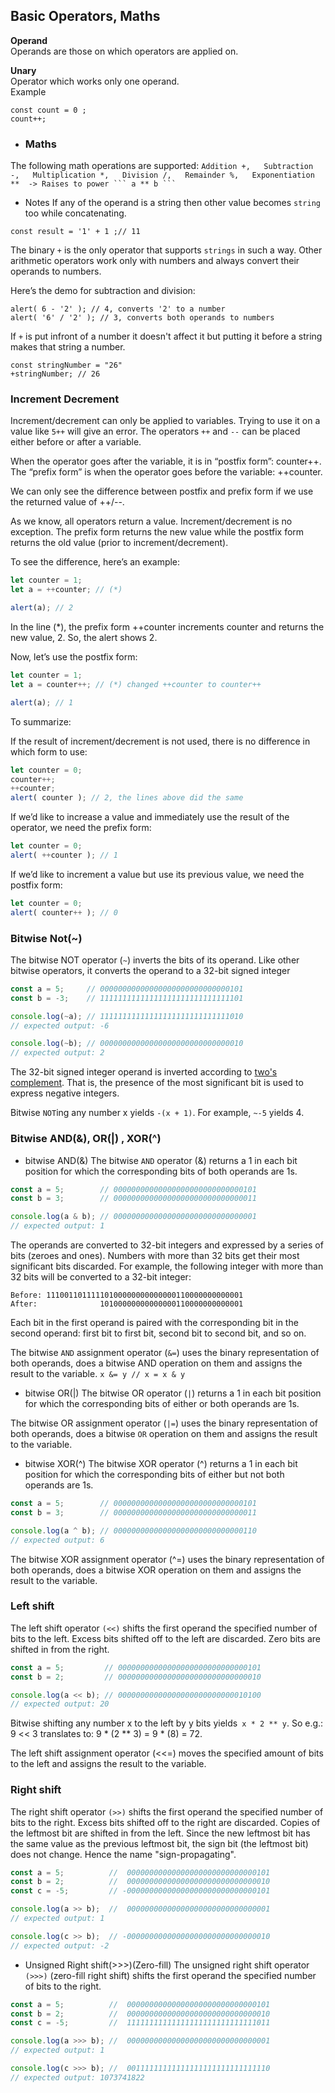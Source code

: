 ## Basic Operators, Maths
**Operand**  
Operands are those on which operators are applied on.  

**Unary**  
Operator which works only one operand.  
 Example 
 ```JS
 const count = 0 ;
 count++;
 ```

  - ### Maths
The following math operations are supported:
``
Addition +,  
Subtraction -,  
Multiplication *,  
Division /,  
Remainder %,  
Exponentiation **  -> Raises to power ``` a ** b ```
``
 - Notes 
 If any of the operand is a string then other value becomes ``string`` too while concatenating.
 ```JS
 const result = '1' + 1 ;// 11
 ```

 The binary ```+``` is the only operator that supports ``strings`` in such a way. Other arithmetic operators work only with numbers and always convert their operands to numbers.

Here’s the demo for subtraction and division:
```JS
alert( 6 - '2' ); // 4, converts '2' to a number
alert( '6' / '2' ); // 3, converts both operands to numbers
```

If ```+``` is put infront of a number it doesn't affect it but putting it before a string makes that string a number.
```JS
const stringNumber = "26"
+stringNumber; // 26
```

### Increment Decrement 
Increment/decrement can only be applied to variables. Trying to use it on a value like ``5++`` will give an error.
The operators ``++`` and ``--`` can be placed either before or after a variable.

When the operator goes after the variable, it is in “postfix form”: counter++.
The “prefix form” is when the operator goes before the variable: ++counter.

We can only see the difference between postfix and prefix form if we use the returned value of ++/--.

As we know, all operators return a value. Increment/decrement is no exception. The prefix form returns the new value while the postfix form returns the old value (prior to increment/decrement).

To see the difference, here’s an example:
```js
let counter = 1;
let a = ++counter; // (*)

alert(a); // 2
```

In the line (*), the prefix form ++counter increments counter and returns the new value, 2. So, the alert shows 2.

Now, let’s use the postfix form:
```js
let counter = 1;
let a = counter++; // (*) changed ++counter to counter++

alert(a); // 1
```

To summarize:

If the result of increment/decrement is not used, there is no difference in which form to use:
```js
let counter = 0;
counter++;
++counter;
alert( counter ); // 2, the lines above did the same
```
If we’d like to increase a value and immediately use the result of the operator, we need the prefix form:
```js
let counter = 0;
alert( ++counter ); // 1
```
If we’d like to increment a value but use its previous value, we need the postfix form:
```js
let counter = 0;
alert( counter++ ); // 0
```

### Bitwise Not(~)
The bitwise NOT operator (``~``) inverts the bits of its operand. Like other bitwise operators, it converts the operand to a 32-bit signed integer

```js
const a = 5;     // 00000000000000000000000000000101
const b = -3;    // 11111111111111111111111111111101

console.log(~a); // 11111111111111111111111111111010
// expected output: -6

console.log(~b); // 00000000000000000000000000000010
// expected output: 2
```

The 32-bit signed integer operand is inverted according to [two's complement](https://en.wikipedia.org/wiki/Two%27s_complement). That is, the presence of the most significant bit is used to express negative integers.

Bitwise ``NOT``ing any number x yields ``-(x + 1)``. For example, ``~-5`` yields 4.

### Bitwise AND(&), OR(|) , XOR(^) 

- bitwise AND(&) 
The bitwise ``AND`` operator (&) returns a 1 in each bit position for which the corresponding bits of both operands are 1s.
```js
const a = 5;        // 00000000000000000000000000000101
const b = 3;        // 00000000000000000000000000000011

console.log(a & b); // 00000000000000000000000000000001
// expected output: 1
```
The operands are converted to 32-bit integers and expressed by a series of bits (zeroes and ones). Numbers with more than 32 bits get their most significant bits discarded. For example, the following integer with more than 32 bits will be converted to a 32-bit integer:
```
Before: 11100110111110100000000000000110000000000001
After:              10100000000000000110000000000001
```
Each bit in the first operand is paired with the corresponding bit in the second operand: first bit to first bit, second bit to second bit, and so on.

The bitwise ``AND`` assignment operator (``&=``) uses the binary representation of both operands, does a bitwise AND operation on them and assigns the result to the variable.
``
x &= y // x = x & y
``

- bitwise OR(|)
The bitwise OR operator (``|``) returns a 1 in each bit position for which the corresponding bits of either or both operands are 1s.

The bitwise OR assignment operator (``|=``) uses the binary representation of both operands, does a bitwise ``OR`` operation on them and assigns the result to the variable.

- bitwise XOR(^)
The bitwise XOR operator (^) returns a 1 in each bit position for which the corresponding bits of either but not both operands are 1s.
```js
const a = 5;        // 00000000000000000000000000000101
const b = 3;        // 00000000000000000000000000000011

console.log(a ^ b); // 00000000000000000000000000000110
// expected output: 6
```
The bitwise XOR assignment operator (^=) uses the binary representation of both operands, does a bitwise XOR operation on them and assigns the result to the variable.

### Left shift
The left shift operator ``(<<)`` shifts the first operand the specified number of bits to the left. Excess bits shifted off to the left are discarded. Zero bits are shifted in from the right.

```js
const a = 5;         // 00000000000000000000000000000101
const b = 2;         // 00000000000000000000000000000010

console.log(a << b); // 00000000000000000000000000010100
// expected output: 20
```
Bitwise shifting any number x to the left by y bits yields`` x * 2 ** y``. So e.g.: 9 << 3 translates to: 9 * (2 ** 3) = 9 * (8) = 72.


The left shift assignment operator (<<=) moves the specified amount of bits to the left and assigns the result to the variable.


### Right shift
The right shift operator ``(>>)`` shifts the first operand the specified number of bits to the right. Excess bits shifted off to the right are discarded. Copies of the leftmost bit are shifted in from the left. Since the new leftmost bit has the same value as the previous leftmost bit, the sign bit (the leftmost bit) does not change. Hence the name "sign-propagating".
```js
const a = 5;          //  00000000000000000000000000000101
const b = 2;          //  00000000000000000000000000000010
const c = -5;         // -00000000000000000000000000000101

console.log(a >> b);  //  00000000000000000000000000000001
// expected output: 1

console.log(c >> b);  // -00000000000000000000000000000010
// expected output: -2
```
 - Unsigned Right shift(>>>)(Zero-fill)
The unsigned right shift operator ``(>>>)`` (zero-fill right shift) shifts the first operand the specified number of bits to the right.
```js
const a = 5;          //  00000000000000000000000000000101
const b = 2;          //  00000000000000000000000000000010
const c = -5;         //  11111111111111111111111111111011

console.log(a >>> b); //  00000000000000000000000000000001
// expected output: 1

console.log(c >>> b); //  00111111111111111111111111111110
// expected output: 1073741822
```
